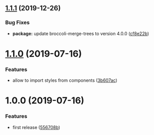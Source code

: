 ## [1.1.1](https://github.com/BBVAEngineering/ember-cli-webcomponents-bundler/compare/v1.1.0...v1.1.1) (2019-12-26)


### Bug Fixes

* **package:** update broccoli-merge-trees to version 4.0.0 ([cf8e22b](https://github.com/BBVAEngineering/ember-cli-webcomponents-bundler/commit/cf8e22b))

# [1.1.0](https://github.com/BBVAEngineering/ember-cli-webcomponents-bundler/compare/v1.0.0...v1.1.0) (2019-07-16)


### Features

* allow to import styles from components ([3b607ac](https://github.com/BBVAEngineering/ember-cli-webcomponents-bundler/commit/3b607ac))

# 1.0.0 (2019-07-16)


### Features

* first release ([556708b](https://github.com/BBVAEngineering/ember-cli-webcomponents-bundler/commit/556708b))

